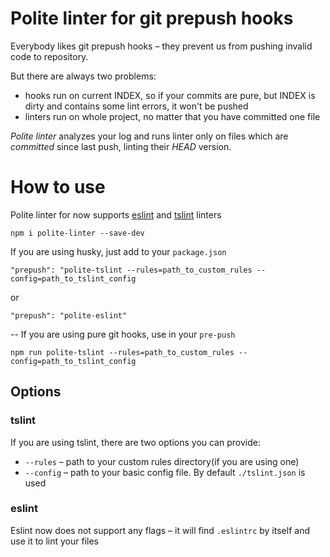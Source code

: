 # Polite linter for git prepush hooks

Everybody likes git prepush hooks – they prevent us from pushing invalid code to repository.

But there are always two problems:
* hooks run on current INDEX, so if your commits are pure, but INDEX is dirty and contains some lint errors, it won't be pushed
* linters run on whole project, no matter that you have committed one file

*Polite linter* analyzes your log and runs linter only on files which are _committed_ since last push, linting their _HEAD_ version.

# How to use
Polite linter for now supports [eslint](https://eslint.org/) and [tslint](https://palantir.github.io/tslint/) linters

`npm i polite-linter --save-dev`

 If you are using husky, just add to your `package.json`

 `"prepush": "polite-tslint --rules=path_to_custom_rules --config=path_to_tslint_config`

 or

  `"prepush": "polite-eslint"`

--
 If you are using pure git hooks, use in your `pre-push`

 `npm run polite-tslint --rules=path_to_custom_rules --config=path_to_tslint_config`

## Options

### tslint
 If you are using tslint, there are two options you can provide:
 *  `--rules` – path to your custom rules directory(if you are using one)
 *  `--config` – path to your basic config file. By default `./tslint.json` is used

### eslint
Eslint now does not support any flags – it will find `.eslintrc` by itself and use it to lint your files



